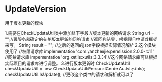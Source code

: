 # UpdateVersion
用于版本更新的模块

1.需要在CheckUpdataUtil类中添加以下字段
       //版本更新的网络请求
       String url = "";//跟服务器确定的有关版本更新的网络请求
       //返回的结果，根据项目中请求框架来写。
       String result = "";
       //之后的返回的json字段根据实际情况解析
2.这个模块使用了
       //权限请求库
       implementation 'com.yanzhenjie:permission:2.0.0-rc11'
       //网络请求库
       impementation 'org.xutils:xutils:3.3.34'//这个网络请求库可以根据实际项目的请求库进行调整。
3.进行版本更新时
       CheckUpdataUtil checkUpdataUtil = new CheckUpdataUtil(PersonalCenterActivity.this);
                       checkUpdataUtil.IsUpdate();
       //更改这个类中的请求和解析就可以了